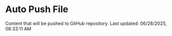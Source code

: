 # Auto Push File

Content that will be pushed to GitHub repository.
Last updated: 06/28/2025, 08:33:11 AM